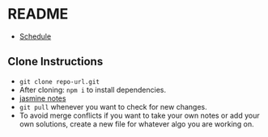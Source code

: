 # README

- [Schedule](/schedules)

## Clone Instructions

- `git clone repo-url.git`
- After cloning: `npm i` to install dependencies.
- [jasmine notes](jasmine.md)
- `git pull` whenever you want to check for new changes.
- To avoid merge conflicts if you want to take your own notes or add your own solutions, create a new file for whatever algo you are working on.

